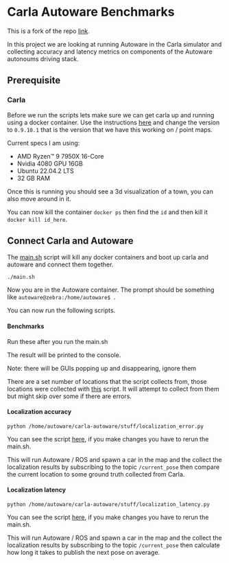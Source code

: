 # Carla Autoware Benchmarks

This is a fork of the repo [link](https://github.com/carla-simulator/carla-autoware).

In this project we are looking at running Autoware in the Carla simulator and collecting accuracy and latency metrics on components of the Autoware autonoums driving stack.


## Prerequisite 

### Carla

Before we run the scripts lets make sure we can get carla up and running using a docker container. 
Use the instructions [here](./CARLA.md) and change the version to `0.9.10.1` that is the version that we have this working on / point maps.

Current specs I am using:
* AMD Ryzen™ 9 7950X 16-Core
* Nvidia 4080 GPU 16GB
* Ubuntu 22.04.2 LTS
* 32 GB RAM

Once this is running you should see a 3d visualization of a town, you can also move around in it.

You can now kill the container `docker ps` then find the `id` and then kill it `docker kill id_here`.

## Connect Carla and Autoware

The [main.sh](./main.sh) script will kill any docker containers and boot up carla and autoware and connect them together.

```shell
./main.sh
```

Now you are in the Autoware container.
The prompt should be something like `autoware@zebra:/home/autoware$ `. 

You can now run the following scripts.

#### Benchmarks 
Run these after you run the main.sh

The result will be printed to the console.

Note: there will be GUIs popping up and disappearing, ignore them

There are a set number of locations that the script collects from, those locations were collected with [this](./stuff/get_spawn_locations.py) script. It will attempt to collect from them but might skip over some if there are errors. 

#### Localization accuracy
```shell
python /home/autoware/carla-autoware/stuff/localization_error.py
```
You can see the script [here](./stuff/localization_error.py), if you make changes you have to rerun the main.sh.

This will run Autoware / ROS and spawn a car in the map and the collect the localization results by subscribing to the topic `/current_pose` then compare the current location to some ground truth collected from Carla.


#### Localization latency
```shell
python /home/autoware/carla-autoware/stuff/localization_latency.py
```
You can see the script [here](./stuff/localization_latency.py), if you make changes you have to rerun the main.sh.

This will run Autoware / ROS and spawn a car in the map and the collect the localization results by subscribing to the topic `/current_pose` then calculate how long it takes to publish the next pose on average.



